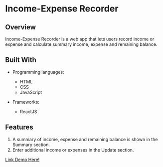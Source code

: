 # Income-Expense Recorder

## Overview
Income-Expense Recorder is a web app that lets users record income or expense and calculate summary income, expense and remaining balance.

## Built With
- Programming languages:
    - HTML
    - CSS
    - JavaScript

- Frameworks:
    - ReactJS

## Features
1. A summary of income, expense and remaining balance is shown in the Summary section.
2. Enter additional income or expenses in the Update section.

[Link Demo Here!](https://ratchagreea.github.io/007_income-expenses)
